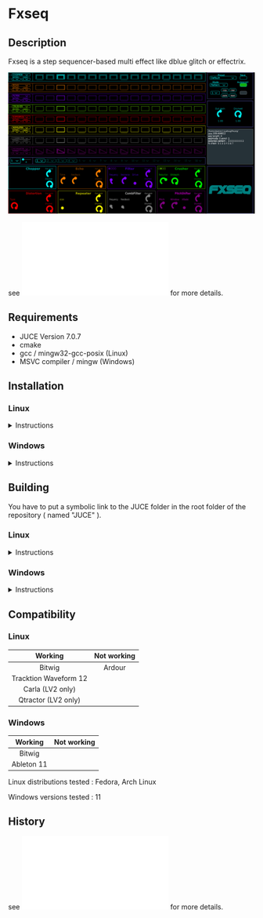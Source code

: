 # Fxseq

## Description
Fxseq is a step sequencer-based multi effect like dblue glitch or effectrix.

![alt text](Ressources/images/GUI.png)

see ![DOCUMENTATION](DOCUMENTATION.md) for more details.

## Requirements
 - JUCE Version 7.0.7
 - cmake
 - gcc / mingw32-gcc-posix (Linux)
 - MSVC compiler / mingw (Windows)

## Installation
### Linux
<details>
  <summary> Instructions </summary>
  
 - get the pre-built **.vst3** folder in **Releases** or build it (see below).
 - put it in your VST3 folder
 - run the script `./Ressources/scripts/copy_plugin_data_linux.sh`

The plugin data is in **${HOME}/.ssabug/fxseq**
 </details>

### Windows
<details>
  <summary> Instructions </summary>

 - get the pre-built **.vst3** folder in **Releases** or build it (see below).
 - put it in your VST3 folder
 - run the script `.\Ressources\scripts\copy_plugin_data_windows.cmd`

 The plugin data is in **%HomePath%\ssabug\fxseq**
 </details>

## Building 
You have to put a symbolic link to the JUCE folder in the root folder of the repository ( named "JUCE" ).
### Linux
<details>
  <summary> Instructions </summary>

 - git clone the repo or get a release zip. Extract if necessary.
 - then in a terminal, type `mkdir build && cd build && cmake .. && make`
 </details>

 ### Windows
 <details>
  <summary> Instructions </summary>

 - git clone the repo or get a release zip. Extract if necessary.
 - in the created folder `fxseq`, open the file **fxseq.jucer** with JUCE Projucer
 - generate the project for your IDE and build
 </details>

## Compatibility
### Linux  
|**Working**           |  **Not working**      |
|:--------------------:|:---------------------:|
|Bitwig                | Ardour                |
|Tracktion Waveform 12 |                       |
|Carla (LV2 only)      |                       |
|Qtractor (LV2 only)   |                       |
### Windows
|**Working**           |  **Not working**      |
|:--------------------:|:---------------------:| 
| Bitwig               |                       |
| Ableton 11           |                       |

Linux distributions tested : Fedora, Arch Linux

Windows versions tested : 11

## History
see ![HISTORY](HISTORY.md) for more details.
